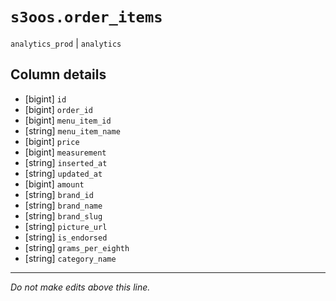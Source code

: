 # `s3oos.order_items`
`analytics_prod` | `analytics`

## Column details
* [bigint]    `id`
* [bigint]    `order_id`
* [bigint]    `menu_item_id`
* [string]    `menu_item_name`
* [bigint]    `price`
* [bigint]    `measurement`
* [string]    `inserted_at`
* [string]    `updated_at`
* [bigint]    `amount`
* [string]    `brand_id`
* [string]    `brand_name`
* [string]    `brand_slug`
* [string]    `picture_url`
* [string]    `is_endorsed`
* [string]    `grams_per_eighth`
* [string]    `category_name`

-------------------------------------------------------------------------------
*Do not make edits above this line.*
